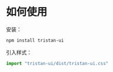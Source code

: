 # 如何使用



安装：

```bash
npm install tristan-ui
```



引入样式：

```typescript
import "tristan-ui/dist/tristan-ui.css"
```

